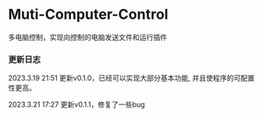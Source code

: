 # Muti-Computer-Control
 多电脑控制，实现向控制的电脑发送文件和运行插件



### 更新日志
2023.3.19 21:51 更新v0.1.0，已经可以实现大部分基本功能,
并且使程序的可配置性更高。

2023.3.21 17:27 更新v0.1.1，修复了一些bug